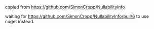 ﻿copied from https://github.com/SimonCropp/NullabilityInfo

waiting for https://github.com/SimonCropp/NullabilityInfo/pull/6
to use nuget instead.